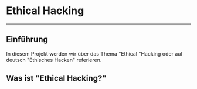 # Ethical Hacking 
---
## Einführung
In diesem Projekt werden wir über das Thema "Ethical "Hacking oder auf deutsch "Ethisches Hacken" referieren.
&nbsp;
## Was ist "Ethical Hacking?"
&nbsp;
